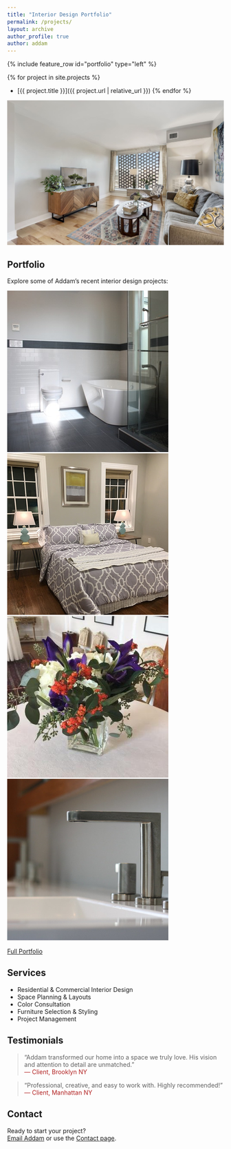 ```yaml
---
title: "Interior Design Portfolio"
permalink: /projects/
layout: archive
author_profile: true
author: addam
---
```


{% include feature_row id="portfolio" type="left" %}

{% for project in site.projects %}
- [{{ project.title }}]({{ project.url | relative_url }})
{% endfor %}

![Addam Mayhew Interior Design](/assets/interior/portfolio_hero.jpg)

## Portfolio

Explore some of Addam’s recent interior design projects:

<div class="gallery">
  <img src="/assets/interior/project1.jpg" alt="Living Room Redesign" />
  <img src="/assets/interior/project2.jpg" alt="Modern Kitchen" />
  <img src="/assets/interior/project3.jpg" alt="Office Space Transformation" />
  <img src="/assets/interior/project4.jpg" alt="Creative Studio" />
</div>

[Full Portfolio](/alm-portfolio)

## Services

- Residential & Commercial Interior Design
- Space Planning & Layouts
- Color Consultation
- Furniture Selection & Styling
- Project Management

## Testimonials

> “Addam transformed our home into a space we truly love. His vision and attention to detail are unmatched.”  
> <span style="color:#b22222;">— Client, Brooklyn NY</span>

> “Professional, creative, and easy to work with. Highly recommended!”  
> <span style="color:#b22222;">— Client, Manhattan NY</span>

## Contact

Ready to start your project?  
[Email Addam](mailto:addam@schauermayhew.com) or use the [Contact page](/contact).

